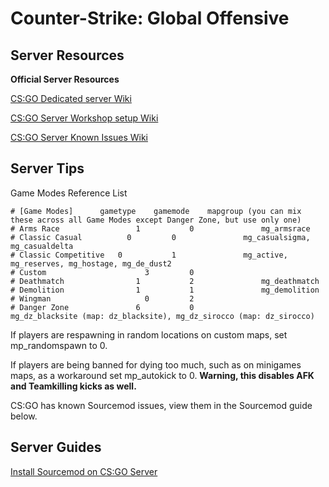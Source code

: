 # Counter-Strike: Global Offensive

## **Server Resources**

**Official Server Resources**

[CS:GO Dedicated server Wiki](https://developer.valvesoftware.com/wiki/Counter-Strike:_Global_Offensive_Dedicated_Servers)

[CS:GO Server Workshop setup Wiki](https://developer.valvesoftware.com/wiki/CSGO_Workshop_For_Server_Operators)

[CS:GO Server Known Issues Wiki](https://developer.valvesoftware.com/wiki/CSGO_Game_Mode_Commands)

## **Server Tips**

Game Modes Reference List

```text
# [Game Modes]		gametype	gamemode	mapgroup (you can mix these across all Game Modes except Danger Zone, but use only one)
# Arms Race				    1			0			    mg_armsrace
# Classic Casual		  0			0			    mg_casualsigma, mg_casualdelta
# Classic Competitive	0			1			    mg_active, mg_reserves, mg_hostage, mg_de_dust2
# Custom				      3			0
# Deathmatch			    1			2			    mg_deathmatch
# Demolition			    1			1			    mg_demolition
# Wingman				      0			2
# Danger Zone			    6			0			    mg_dz_blacksite (map: dz_blacksite), mg_dz_sirocco (map: dz_sirocco)
```

If players are respawning in random locations on custom maps, set mp\_randomspawn to 0.

If players are being banned for dying too much, such as on minigames maps, as a workaround set mp\_autokick to 0. **Warning, this disables AFK and Teamkilling kicks as well.**

CS:GO has known Sourcemod issues, view them in the Sourcemod guide below.

## **Server Guides**

[Install Sourcemod on CS:GO Server](guides/sourcemod-csgo-server.md) 

